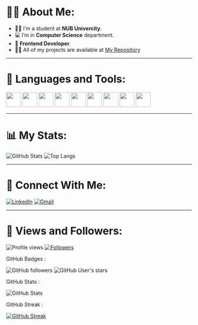 # 🙋‍♀️ About Me:

- 🏃‍♂️ I’m a student at **NUB Univercity**.
- 💻 I’m in **Computer Science** department.
- 🎨 **Frontend Developer**.
- 🧑‍💻 All of my projects are available at [My Repository](https://github.com/mohamed_essam_123?tab=repositories)

---

# 🚀 Languages and Tools:

<p align="left">
  <img src="https://cdn.jsdelivr.net/gh/devicons/devicon/icons/cplusplus/cplusplus-original.svg" width="40"/>
  <img src="https://cdn.jsdelivr.net/gh/devicons/devicon/icons/python/python-original.svg" width="40"/>
  <img src="https://cdn.jsdelivr.net/gh/devicons/devicon/icons/html5/html5-original.svg" width="40"/>
  <img src="https://cdn.jsdelivr.net/gh/devicons/devicon/icons/css3/css3-original.svg" width="40"/>
  <img src="https://cdn.jsdelivr.net/gh/devicons/devicon/icons/javascript/javascript-original.svg" width="40"/>
  <img src="https://cdn.jsdelivr.net/gh/devicons/devicon/icons/react/react-original.svg" width="40"/>
  <img src="https://cdn.jsdelivr.net/gh/devicons/devicon/icons/git/git-original.svg" width="40"/>
  <img src="https://cdn.jsdelivr.net/gh/devicons/devicon/icons/github/github-original.svg" width="40"/>
  <img src="https://cdn.jsdelivr.net/gh/devicons/devicon/icons/vscode/vscode-original.svg" width="40"/>
</p>

---

# 📊 My Stats:

![GitHub Stats](https://github-readme-stats.vercel.app/api?username=mohamed_essam_123&show_icons=true&theme=dark)
![Top Langs](https://github-readme-stats.vercel.app/api/top-langs/?username=mohamed_essam_123&layout=compact&theme=dark)

---

# 🤝 Connect With Me:

[![LinkedIn](https://img.shields.io/badge/LinkedIn-blue?style=for-the-badge&logo=linkedin)]([https://www.linkedin.com/in/YOUR_LINKEDIN](https://www.linkedin.com/in/mohamed-essam-04ab5a2b7?utm_source=share&utm_campaign=share_via&utm_content=profile&utm_medium=android_app))
[![Gmail](https://img.shields.io/badge/Gmail-red?style=for-the-badge&logo=gmail)](mailto:mohamedessam010928@gmail.com)

---

# 💙 Views and Followers:

![Profile views](https://komarev.com/ghpvc/?username=mohamed_essam_123)
[![Followers](https://img.shields.io/github/followers/mohamed_essam_123?label=Followers&style=social)](https://github.com/mohamed_essam_123)


GitHub Badges :

![GitHub followers](https://img.shields.io/github/followers/mohamed_essam_123?style=social)
![GitHub User's stars](https://img.shields.io/github/stars/mohamed_essam_123?style=social)

GitHub Stats :

![GitHub Stats](https://github-readme-stats.vercel.app/api?username=mohamed_essam_123&show_icons=true&theme=radical)

GitHub Streak :

[![GitHub Streak](https://streak-stats.demolab.com/?user=mohamed_essam_123)](https://git.io/streak-stats)

